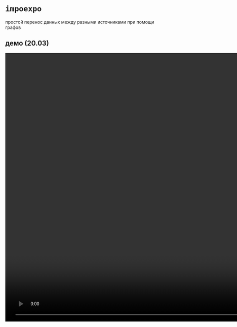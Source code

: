 # `impoexpo`

простой перенос данных между разными источниками при помощи графов

## демо (20.03)

<video src="https://github.com/user-attachments/assets/a41795a4-906a-4a9d-89ca-d3e7cada7ab6" width="1566" height="848" playsInline autoPlay loop muted disablePictureInPicture controls/>

